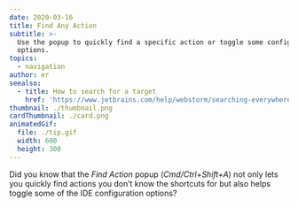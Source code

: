 ```yaml
---
date: 2020-03-16
title: Find Any Action
subtitle: >-
  Use the popup to quickly find a specific action or toggle some configuration
  options.
topics:
  - navigation
author: er
seealso:
  - title: How to search for a target
    href: 'https://www.jetbrains.com/help/webstorm/searching-everywhere.html'
thumbnail: ./thumbnail.png
cardThumbnail: ./card.png
animatedGif:
  file: ./tip.gif
  width: 600
  height: 300
---
```

Did you know that the *Find Action* popup (*Cmd/Ctrl+Shift+A*) not only lets you quickly 
find actions you don’t know the shortcuts for but also helps toggle some of the IDE 
configuration options?
